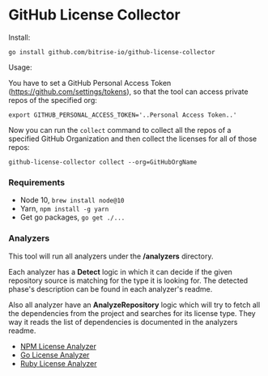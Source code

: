 # GitHub License Collector

Install:

```
go install github.com/bitrise-io/github-license-collector
```

Usage:

You have to set a GitHub Personal Access Token (https://github.com/settings/tokens), so that the tool can access private repos of the specified org:

```
export GITHUB_PERSONAL_ACCESS_TOKEN='..Personal Access Token..'
```

Now you can run the `collect` command to collect all the repos of a specified GitHub Organization and then collect the licenses for all of those repos:

```
github-license-collector collect --org=GitHubOrgName
```

### Requirements
- Node 10, `brew install node@10`
- Yarn, `npm install -g yarn`
- Get go packages, `go get ./...`

### Analyzers

This tool will run all analyzers under the **/analyzers** directory.

Each analyzer has a **Detect** logic in which it can decide if the given repository source is matching for the type it is looking for. The detected phase's description can be found in each analyzer's readme.

Also all analyzer have an **AnalyzeRepository** logic which will try to fetch all the dependencies from the project and searches for its license type. They way it reads the list of dependencies is documented in the analyzers readme.

- [NPM License Analyzer](/analyzers/npm)
- [Go License Analyzer](/analyzers/golang)
- [Ruby License Analyzer](/analyzers/ruby)